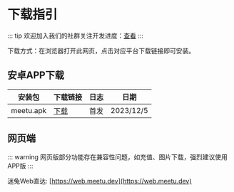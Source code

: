 # 下载指引

::: tip
欢迎加入我们的社群关注开发进度：[查看](/contact)
:::

下载方式：在浏览器打开此网页，点击对应平台下载链接即可安装。
 
## 安卓APP下载 <Badge type="warning" text="beta" />

| 安装包    | 下载链接                                | 日志 | 日期      |
| --------- | --------------------------------------- | ---- | --------- |
| meetu.apk | [下载](https://pkg.meetu.dev/meetu.apk) | 首发 | 2023/12/5 |


## 网页端

::: warning
网页版部分功能存在兼容性问题，如充值、图片下载，强烈建议使用APP版
:::

迷兔Web直达: [https://web.meetu.dev](https://web.meetu.dev)
